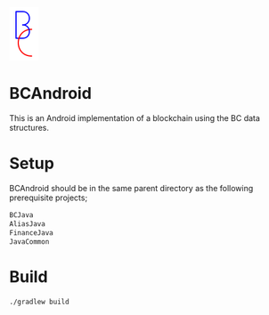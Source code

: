 ![BC](./bc.svg)

BCAndroid
=========

This is an Android implementation of a blockchain using the BC data structures.

Setup
=====
BCAndroid should be in the same parent directory as the following prerequisite projects;

    BCJava
    AliasJava
    FinanceJava
    JavaCommon

Build
=====

    ./gradlew build
